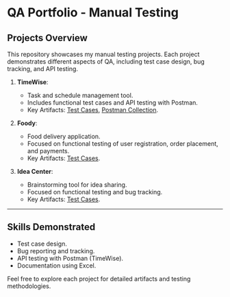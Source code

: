 # QA Portfolio - Manual Testing

## Projects Overview

This repository showcases my manual testing projects. Each project demonstrates different aspects of QA, including test case design, bug tracking, and API testing.

1. **TimeWise**:
   - Task and schedule management tool.
   - Includes functional test cases and API testing with Postman.
   - Key Artifacts: [Test Cases](./TimeWise/TimeWise.xlsx), [Postman Collection](./TimeWise/TimeWise.postman_collection.json).

2. **Foody**:
   - Food delivery application.
   - Focused on functional testing of user registration, order placement, and payments.
   - Key Artifacts: [Test Cases](./Foody/Foody.xlsx).

3. **Idea Center**:
   - Brainstorming tool for idea sharing.
   - Focused on functional testing and bug tracking.
   - Key Artifacts: [Test Cases](./Idea_Center/idea_center.xlsx).

---

## Skills Demonstrated

- Test case design.
- Bug reporting and tracking.
- API testing with Postman (TimeWise).
- Documentation using Excel.

Feel free to explore each project for detailed artifacts and testing methodologies.
